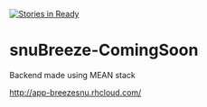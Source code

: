 [![Stories in Ready](https://badge.waffle.io/mr-karan/snuBreeze-ComingSoon.png?label=ready&title=Ready)](https://waffle.io/mr-karan/snuBreeze-ComingSoon)
# snuBreeze-ComingSoon
Backend made using MEAN stack

http://app-breezesnu.rhcloud.com/
